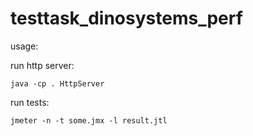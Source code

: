 # testtask_dinosystems_perf

usage: 

run http server:

`java -cp . HttpServer`

run tests:

`jmeter -n -t some.jmx -l result.jtl`
